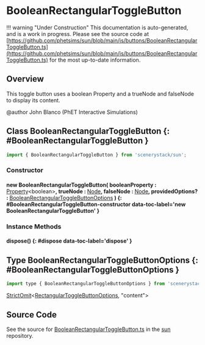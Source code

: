 # BooleanRectangularToggleButton

!!! warning "Under Construction"
    This documentation is auto-generated, and is a work in progress. Please see the source code at
    [https://github.com/phetsims/sun/blob/main/js/buttons/BooleanRectangularToggleButton.ts](https://github.com/phetsims/sun/blob/main/js/buttons/BooleanRectangularToggleButton.ts) for the most up-to-date information.

## Overview

This toggle button uses a boolean Property and a trueNode and falseNode to display its content.

@author John Blanco (PhET Interactive Simulations)

## Class BooleanRectangularToggleButton {: #BooleanRectangularToggleButton }


```js
import { BooleanRectangularToggleButton } from 'scenerystack/sun';
```
### Constructor

#### new BooleanRectangularToggleButton( booleanProperty : <span style="font-weight: 400;">[Property](../axon/Property.md)&lt;<span style="color: hsla(calc(var(--md-hue) + 180deg),80%,40%,1);">boolean</span>&gt;</span>, trueNode : <span style="font-weight: 400;">[Node](../scenery/Node.md)</span>, falseNode : <span style="font-weight: 400;">[Node](../scenery/Node.md)</span>, providedOptions? : <span style="font-weight: 400;">[BooleanRectangularToggleButtonOptions](../sun/BooleanRectangularToggleButton.md#BooleanRectangularToggleButtonOptions)</span> ) {: #BooleanRectangularToggleButton-constructor data-toc-label='new BooleanRectangularToggleButton' }

### Instance Methods

#### dispose() {: #dispose data-toc-label='dispose' }



## Type BooleanRectangularToggleButtonOptions {: #BooleanRectangularToggleButtonOptions }


```js
import type { BooleanRectangularToggleButtonOptions } from 'scenerystack/sun';
```


[StrictOmit](../phet-core/StrictOmit.md)&lt;[RectangularToggleButtonOptions](../sun/RectangularToggleButton.md#RectangularToggleButtonOptions), "content"&gt;



## Source Code

See the source for [BooleanRectangularToggleButton.ts](https://github.com/phetsims/sun/blob/main/js/buttons/BooleanRectangularToggleButton.ts) in the [sun](https://github.com/phetsims/sun) repository.
